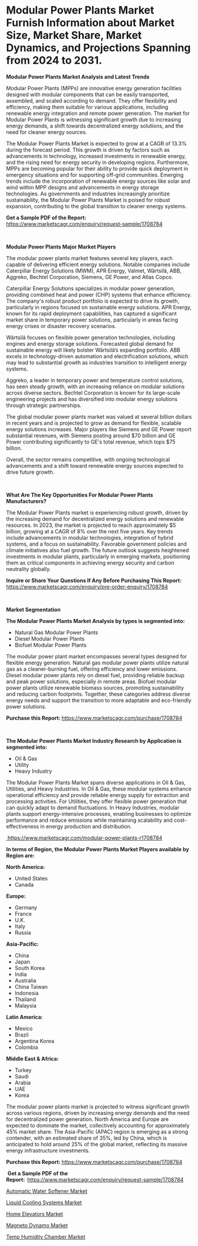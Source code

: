 <p><h1>Modular Power Plants Market Furnish Information about Market Size, Market Share, Market Dynamics, and Projections Spanning from 2024 to 2031.</h1></p><p><strong>Modular Power Plants Market Analysis and Latest Trends</strong></p>
<p><p>Modular Power Plants (MPPs) are innovative energy generation facilities designed with modular components that can be easily transported, assembled, and scaled according to demand. They offer flexibility and efficiency, making them suitable for various applications, including renewable energy integration and remote power generation. The market for Modular Power Plants is witnessing significant growth due to increasing energy demands, a shift towards decentralized energy solutions, and the need for cleaner energy sources.</p><p>The Modular Power Plants Market is expected to grow at a CAGR of 13.3% during the forecast period. This growth is driven by factors such as advancements in technology, increased investments in renewable energy, and the rising need for energy security in developing regions. Furthermore, MPPs are becoming popular for their ability to provide quick deployment in emergency situations and for supporting off-grid communities. Emerging trends include the incorporation of renewable energy sources like solar and wind within MPP designs and advancements in energy storage technologies. As governments and industries increasingly prioritize sustainability, the Modular Power Plants Market is poised for robust expansion, contributing to the global transition to cleaner energy systems.</p></p>
<p><strong>Get a Sample PDF of the Report:&nbsp;</strong> <a href="https://www.marketscagr.com/enquiry/request-sample/1708784?utm_campaign=1556&utm_medium=2&utm_source=Github&utm_content=ia&utm_term=21102024&utm_id=modular-power-plants">https://www.marketscagr.com/enquiry/request-sample/1708784</a></p>
<p>&nbsp;</p>
<p><strong>Modular Power Plants Major Market Players</strong></p>
<p><p>The modular power plants market features several key players, each capable of delivering efficient energy solutions. Notable companies include Caterpillar Energy Solutions (MWM), APR Energy, Valmet, Wärtsilä, ABB, Aggreko, Bechtel Corporation, Siemens, GE Power, and Atlas Copco.</p><p>Caterpillar Energy Solutions specializes in modular power generation, providing combined heat and power (CHP) systems that enhance efficiency. The company's robust product portfolio is expected to drive its growth, particularly in regions focused on sustainable energy solutions. APR Energy, known for its rapid deployment capabilities, has captured a significant market share in temporary power solutions, particularly in areas facing energy crises or disaster recovery scenarios.</p><p>Wärtsilä focuses on flexible power generation technologies, including engines and energy storage solutions. Forecasted global demand for sustainable energy will likely bolster Wärtsilä’s expanding portfolio. ABB excels in technology-driven automation and electrification solutions, which may lead to substantial growth as industries transition to intelligent energy systems.</p><p>Aggreko, a leader in temporary power and temperature control solutions, has seen steady growth, with an increasing reliance on modular solutions across diverse sectors. Bechtel Corporation is known for its large-scale engineering projects and has diversified into modular energy solutions through strategic partnerships.</p><p>The global modular power plants market was valued at several billion dollars in recent years and is projected to grow as demand for flexible, scalable energy solutions increases. Major players like Siemens and GE Power report substantial revenues, with Siemens posting around $70 billion and GE Power contributing significantly to GE's total revenue, which tops $75 billion.</p><p>Overall, the sector remains competitive, with ongoing technological advancements and a shift toward renewable energy sources expected to drive future growth.</p></p>
<p>&nbsp;</p>
<p><strong>What Are The Key Opportunities For Modular Power Plants Manufacturers?</strong></p>
<p><p>The Modular Power Plants market is experiencing robust growth, driven by the increasing demand for decentralized energy solutions and renewable resources. In 2023, the market is projected to reach approximately $5 billion, growing at a CAGR of 8% over the next five years. Key trends include advancements in modular technologies, integration of hybrid systems, and a focus on sustainability. Favorable government policies and climate initiatives also fuel growth. The future outlook suggests heightened investments in modular plants, particularly in emerging markets, positioning them as critical components in achieving energy security and carbon neutrality globally.</p></p>
<p><strong>Inquire or Share Your Questions If Any Before Purchasing This Report:</strong> <a href="https://www.marketscagr.com/enquiry/pre-order-enquiry/1708784?utm_campaign=1556&utm_medium=2&utm_source=Github&utm_content=ia&utm_term=21102024&utm_id=modular-power-plants">https://www.marketscagr.com/enquiry/pre-order-enquiry/1708784</a></p>
<p>&nbsp;</p>
<p><strong>Market Segmentation</strong></p>
<p><strong>The Modular Power Plants Market Analysis by types is segmented into:</strong></p>
<p><ul><li>Natural Gas Modular Power Plants</li><li>Diesel Modular Power Plants</li><li>Biofuel Modular Power Plants</li></ul></p>
<p><p>The modular power plant market encompasses several types designed for flexible energy generation. Natural gas modular power plants utilize natural gas as a cleaner-burning fuel, offering efficiency and lower emissions. Diesel modular power plants rely on diesel fuel, providing reliable backup and peak power solutions, especially in remote areas. Biofuel modular power plants utilize renewable biomass sources, promoting sustainability and reducing carbon footprints. Together, these categories address diverse energy needs and support the transition to more adaptable and eco-friendly power solutions.</p></p>
<p><strong>Purchase this Report:&nbsp;</strong><a href="https://www.marketscagr.com/purchase/1708784?utm_campaign=1556&utm_medium=2&utm_source=Github&utm_content=ia&utm_term=21102024&utm_id=modular-power-plants">https://www.marketscagr.com/purchase/1708784</a></p>
<p>&nbsp;</p>
<p><strong>The Modular Power Plants Market Industry Research by Application is segmented into:</strong></p>
<p><ul><li>Oil & Gas</li><li>Utility</li><li>Heavy Industry</li></ul></p>
<p><p>The Modular Power Plants Market spans diverse applications in Oil & Gas, Utilities, and Heavy Industries. In Oil & Gas, these modular systems enhance operational efficiency and provide reliable energy supply for extraction and processing activities. For Utilities, they offer flexible power generation that can quickly adapt to demand fluctuations. In Heavy Industries, modular plants support energy-intensive processes, enabling businesses to optimize performance and reduce emissions while maintaining scalability and cost-effectiveness in energy production and distribution.</p></p>
<p><a href="https://www.marketscagr.com/modular-power-plants-r1708784?utm_campaign=1556&utm_medium=2&utm_source=Github&utm_content=ia&utm_term=21102024&utm_id=modular-power-plants">&nbsp;https://www.marketscagr.com/modular-power-plants-r1708784</a></p>
<p><strong>In terms of Region, the Modular Power Plants Market Players available by Region are:</strong></p>
<p>
    <p> <strong> North America: </strong>
        <ul>
            <li>United States</li>
            <li>Canada</li>
        </ul>
        </p> 
    <p> <strong> Europe: </strong>
        <ul>
            <li>Germany</li>
            <li>France</li>
            <li>U.K.</li>
            <li>Italy</li>
            <li>Russia</li>
        </ul>
        </p> 
    <p> <strong> Asia-Pacific: </strong>
        <ul>
            <li>China</li>
            <li>Japan</li>
            <li>South Korea</li>
            <li>India</li>
            <li>Australia</li>
            <li>China Taiwan</li>
            <li>Indonesia</li>
            <li>Thailand</li>
            <li>Malaysia</li>
        </ul>
        </p> 
    <p> <strong> Latin America: </strong>
        <ul>
            <li>Mexico</li>
            <li>Brazil</li>
            <li>Argentina Korea</li>
            <li>Colombia</li>
        </ul>
        </p> 
    <p> <strong> Middle East & Africa: </strong>
        <ul>
            <li>Turkey</li>
            <li>Saudi</li>
            <li>Arabia</li>
            <li>UAE</li>
            <li>Korea</li>
        </ul>
    </p>
    </p>
<p><p>The modular power plants market is projected to witness significant growth across various regions, driven by increasing energy demands and the need for decentralized power generation. North America and Europe are expected to dominate the market, collectively accounting for approximately 45% market share. The Asia-Pacific (APAC) region is emerging as a strong contender, with an estimated share of 35%, led by China, which is anticipated to hold around 25% of the global market, reflecting its massive energy infrastructure investments.</p></p>
<p><strong>Purchase this Report: </strong><a href="https://www.marketscagr.com/purchase/1708784?utm_campaign=1556&utm_medium=2&utm_source=Github&utm_content=ia&utm_term=21102024&utm_id=modular-power-plants">https://www.marketscagr.com/purchase/1708784</a></p>
<p>&nbsp;<strong>Get a Sample PDF of the Report:&nbsp;&nbsp;</strong><a href="https://www.marketscagr.com/enquiry/request-sample/1708784?utm_campaign=1556&utm_medium=2&utm_source=Github&utm_content=ia&utm_term=21102024&utm_id=modular-power-plants">https://www.marketscagr.com/enquiry/request-sample/1708784</a></p>
<p><strong></strong></p>
<p><p><a href="https://www.linkedin.com/pulse/decoding-automatic-water-softener-industry-dynamics-strategic-8shlf?utm_campaign=1556&utm_medium=2&utm_source=Github&utm_content=ia&utm_term=21102024&utm_id=modular-power-plants">Automatic Water Softener Market</a></p><p><a href="https://www.linkedin.com/pulse/exploring-liquid-cooling-systems-market-strategic-insights-growth-njjvf?utm_campaign=1556&utm_medium=2&utm_source=Github&utm_content=ia&utm_term=21102024&utm_id=modular-power-plants">Liquid Cooling Systems Market</a></p><p><a href="https://www.linkedin.com/pulse/home-elevators-market-segmentation-geographical-regions-nyjvf?utm_campaign=1556&utm_medium=2&utm_source=Github&utm_content=ia&utm_term=21102024&utm_id=modular-power-plants">Home Elevators Market</a></p><p><a href="https://www.linkedin.com/pulse/global-perspectives-magneto-dynamo-market-trends-forecast-t5pjf?utm_campaign=1556&utm_medium=2&utm_source=Github&utm_content=ia&utm_term=21102024&utm_id=modular-power-plants">Magneto Dynamo Market</a></p><p><a href="https://www.linkedin.com/pulse/temp-humidity-chamber-market-emerging-trends-future-prospects-buayf?utm_campaign=1556&utm_medium=2&utm_source=Github&utm_content=ia&utm_term=21102024&utm_id=modular-power-plants">Temp Humidity Chamber Market</a></p></p>
